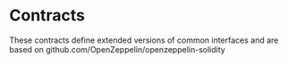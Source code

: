 # Contracts

These contracts define extended versions of common interfaces and 
are based on github.com/OpenZeppelin/openzeppelin-solidity